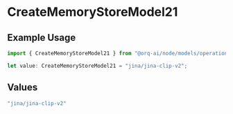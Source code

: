 # CreateMemoryStoreModel21

## Example Usage

```typescript
import { CreateMemoryStoreModel21 } from "@orq-ai/node/models/operations";

let value: CreateMemoryStoreModel21 = "jina/jina-clip-v2";
```

## Values

```typescript
"jina/jina-clip-v2"
```